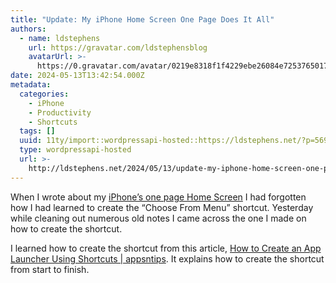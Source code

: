 ```yaml
---
title: "Update: My iPhone Home Screen One Page Does It All"
authors:
  - name: ldstephens
    url: https://gravatar.com/ldstephensblog
    avatarUrl: >-
      https://0.gravatar.com/avatar/0219e8318f1f4229ebe26084e7253765017f43ca0c631be37dc6d0b8ad6e40a4?s=96&d=identicon&r=G
date: 2024-05-13T13:42:54.000Z
metadata:
  categories:
    - iPhone
    - Productivity
    - Shortcuts
  tags: []
  uuid: 11ty/import::wordpressapi-hosted::https://ldstephens.net/?p=5692
  type: wordpressapi-hosted
  url: >-
    http://ldstephens.net/2024/05/13/update-my-iphone-home-screen-one-page-does-it-all/
---
```


When I wrote about my [iPhone’s one page Home Screen](https://ldstephens.net/2024/05/10/my-iphone-home-screen-one-page-does-it-all/) I had forgotten how I had learned to create the “Choose From Menu” shortcut. Yesterday while cleaning out numerous old notes I came across the one I made on how to create the shortcut.

I learned how to create the shortcut from this article, [How to Create an App Launcher Using Shortcuts | appsntips](https://www.appsntips.com/learn/create-app-launcher-shortcut/). It explains how to create the shortcut from start to finish.
